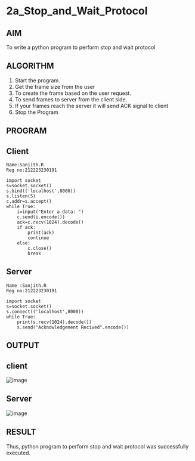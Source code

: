 # 2a_Stop_and_Wait_Protocol
## AIM 
To write a python program to perform stop and wait protocol
## ALGORITHM
1. Start the program.
2. Get the frame size from the user
3. To create the frame based on the user request.
4. To send frames to server from the client side.
5. If your frames reach the server it will send ACK signal to client
6. Stop the Program
## PROGRAM
## Client
```
Name:Sanjith.R
Reg no:212223230191

import socket
s=socket.socket()
s.bind(('localhost',8000))
s.listen(5)
c,addr=s.accept()
while True:
    i=input("Enter a data: ")
    c.send(i.encode())
    ack=c.recv(1024).decode()
    if ack:
        print(ack)
        continue
    else:
        c.close()
        break
```
## Server
```
Name :Sanjith.R
Reg no:212223230191

import socket
s=socket.socket()
s.connect(('localhost',8000))
while True:
    print(s.recv(1024).decode())
    s.send("Acknowledgement Recived".encode())
```
## OUTPUT
## client
![image](https://github.com/user-attachments/assets/632cc16c-8287-4cb1-9a9e-f1396863f31c)

## Server

![image](https://github.com/user-attachments/assets/3d41e9e0-a2b2-4a97-bb4f-54677fdf6b37)

## RESULT
Thus, python program to perform stop and wait protocol was successfully executed.
